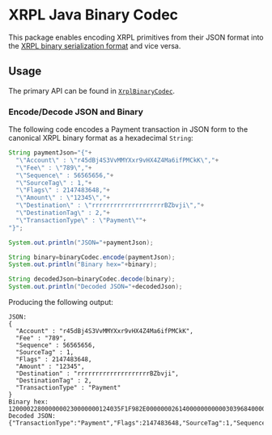 # XRPL Java Binary Codec

This package enables encoding XRPL primitives from their JSON format into
the [XRPL binary serialization format](https://xrpl.org/serialization.html) and vice versa.

## Usage

The primary API can be found in [`XrplBinaryCodec`](./XrplBinaryCodec.java).

### Encode/Decode JSON and Binary

The following code encodes a Payment transaction in JSON form to the canonical XRPL binary format as a
hexadecimal `String`:

```java
String paymentJson="{"+
  "\"Account\" : \"r45dBj4S3VvMMYXxr9vHX4Z4Ma6ifPMCkK\","+
  "\"Fee\" : \"789\","+
  "\"Sequence\" : 56565656,"+
  "\"SourceTag\" : 1,"+
  "\"Flags\" : 2147483648,"+
  "\"Amount\" : \"12345\","+
  "\"Destination\" : \"rrrrrrrrrrrrrrrrrrrrBZbvji\","+
  "\"DestinationTag\" : 2,"+
  "\"TransactionType\" : \"Payment\""+
"}";

System.out.println("JSON="+paymentJson);

String binary=binaryCodec.encode(paymentJson);
System.out.println("Binary hex="+binary);

String decodedJson=binaryCodec.decode(binary);
System.out.println("Decoded JSON="+decodedJson);
```

Producing the following output:

```
JSON: 
{
  "Account" : "r45dBj4S3VvMMYXxr9vHX4Z4Ma6ifPMCkK",
  "Fee" : "789",
  "Sequence" : 56565656,
  "SourceTag" : 1,
  "Flags" : 2147483648,
  "Amount" : "12345",
  "Destination" : "rrrrrrrrrrrrrrrrrrrrBZbvji",
  "DestinationTag" : 2,
  "TransactionType" : "Payment"
}
Binary hex: 1200002280000000230000000124035F1F982E000000026140000000000030396840000000000003158114EE39E6D05CFD6A90DAB700A1D70149ECEE29DFEC83140000000000000000000000000000000000000001
Decoded JSON: 
{"TransactionType":"Payment","Flags":2147483648,"SourceTag":1,"Sequence":56565656,"DestinationTag":2,"Amount":"12345","Fee":"789","Account":"r45dBj4S3VvMMYXxr9vHX4Z4Ma6ifPMCkK","Destination":"rrrrrrrrrrrrrrrrrrrrBZbvji"}
```
